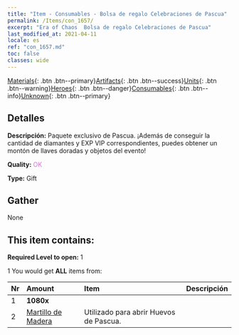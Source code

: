 ```yaml
---
title: "Item - Consumables - Bolsa de regalo Celebraciones de Pascua"
permalink: /Items/con_1657/
excerpt: "Era of Chaos  Bolsa de regalo Celebraciones de Pascua"
last_modified_at: 2021-04-11
locale: es
ref: "con_1657.md"
toc: false
classes: wide
---
```

 [Materials](/es/Items/){: .btn .btn--primary}[Artifacts](/es/Items/Artifacts/){: .btn .btn--success}[Units](/es/Items/Units/){: .btn .btn--warning}[Heroes](/es/Items/Heroes/){: .btn .btn--danger}[Consumables](/es/Items/Consumables/){: .btn .btn--info}[Unknown](/es/Items/Unknown/){: .btn .btn--primary}

## Detalles
 **Descripción:** Paquete exclusivo de Pascua. ¡Además de conseguir la cantidad de diamantes y EXP VIP correspondientes, puedes obtener un montón de llaves doradas y objetos del evento!

 **Quality:** <span style="color: #DA70D6">OK</span>

 **Type:** Gift

## Gather

  None

## This item contains:

 **Required Level to open:** 1

 1 You would get **ALL** items  from:

  | Nr | Amount |     Item    | Descripción |
  |:---|:-------|:------------|:-----------:|
  | 1 |  **1080x** | <i class="fas fa-gem"/> |  | 
  | 2 | [Martillo de Madera](/es/Items/con_538/) | Utilizado para abrir Huevos de Pascua. | 
